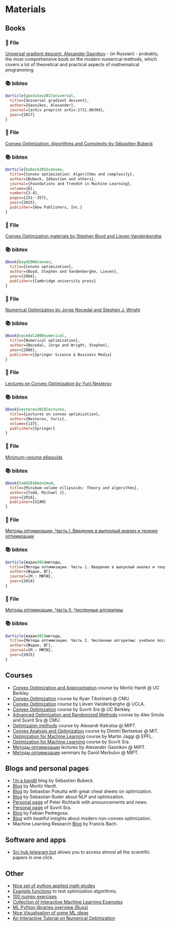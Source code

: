 # Materials


## Books

<div class="panel-tabset">

### 📝 File

[Universal gradient descent. Alexander
Gasnikov](https://arxiv.org/ftp/arxiv/papers/1711/1711.00394.pdf) - (in
Russian) - probably, the most comprehensive book on the modern numerical
methods, which covers a lot of theoretical and practical aspects of
mathematical programming.

### 📚 bibtex

``` bibtex
@article{gasnikov2017universal,
  title={Universal gradient descent},
  author={Gasnikov, Alexander},
  journal={arXiv preprint arXiv:1711.00394},
  year={2017}
}
```

</div>

<div class="panel-tabset">

### 📝 File

[Convex Optimization: Algorithms and Complexity by Sébastien
Bubeck](https://arxiv.org/pdf/1405.4980.pdf)

### 📚 bibtex

``` bibtex
@article{bubeck2015convex,
  title={Convex optimization: Algorithms and complexity},
  author={Bubeck, Sébastien and others},
  journal={Foundations and Trends® in Machine Learning},
  volume={8},
  number={3-4},
  pages={231--357},
  year={2015},
  publisher={Now Publishers, Inc.}
}
```

</div>

<div class="panel-tabset">

### 📝 File

[Convex Optimization materials by Stephen Boyd and Lieven
Vandenberghe](https://web.stanford.edu/~boyd/cvxbook/)

### 📚 bibtex

``` bibtex
@book{boyd2004convex,
  title={Convex optimization},
  author={Boyd, Stephen and Vandenberghe, Lieven},
  year={2004},
  publisher={Cambridge university press}
}
```

</div>

<div class="panel-tabset">

### 📝 File

[Numerical Optimization by Jorge Nocedal and Stephen J.
Wright](../../assets/files/NumericalOptimization.pdf)

### 📚 bibtex

``` bibtex
@book{nocedal2006numerical,
  title={Numerical optimization},
  author={Nocedal, Jorge and Wright, Stephen},
  year={2006},
  publisher={Springer Science & Business Media}
}
```

</div>

<div class="panel-tabset">

### 📝 File

[Lectures on Convex Optimization by Yurii
Nesterov](../../assets/files/Nesterov_the_best.pdf)

### 📚 bibtex

``` bibtex
@book{nesterov2018lectures,
  title={Lectures on convex optimization},
  author={Nesterov, Yurii},
  volume={137},
  publisher={Springer}
}
```

</div>

<div class="panel-tabset">

### 📝 File

[Minimum-volume ellipsoids](../../assets/files/MVE_book.pdf)

### 📚 bibtex

``` bibtex
@book{todd2016minimum,
  title={Minimum-volume ellipsoids: Theory and algorithms},
  author={Todd, Michael J},
  year={2016},
  publisher={SIAM}
}
```

</div>

<div class="panel-tabset">

### 📝 File

[Методы оптимизации, Часть I. Введение в выпуклый анализ и теорию
оптимизации](../../assets/files/Zhadan_1.pdf)

### 📚 bibtex

``` bibtex
@article{жадан2014методы,
  title={Методы оптимизации. Часть 1. Введение в выпуклый анализ и теорию оптимизации: учебное пособие},
  author={Жадан, ВГ},
  journal={М.: МФТИ},
  year={2014}
}
```

</div>

<div class="panel-tabset">

### 📝 File

[Методы оптимизации, Часть II. Численные
алгоритмы](../../assets/files/Zhadan_2.pdf)

### 📚 bibtex

``` bibtex
@article{жадан2015методы,
  title={Методы оптимизации. Часть 2. Численные алгоритмы: учебное пособие},
  author={Жадан, ВГ},
  journal={М.: МФТИ},
  year={2015}
}
```

</div>

## Courses

- [Convex Optimization and Approximation](https://ee227c.github.io/)
  course by Moritz Hardt @ UC Berkley.
- [Convex Optimization](http://www.stat.cmu.edu/~ryantibs/convexopt/)
  course by Ryan Tibshirani @ CMU.
- [Convex
  Optimization](http://www.seas.ucla.edu/~vandenbe/ee236b/ee236b.html)
  course by Lieven Vandenberghe @ UCLA.
- [Convex Optimization](https://optml.mit.edu/teach/ee227a/index.html)
  course by Suvrit Sra @ UC Berkley.
- [Advanced Optimization and Randomized
  Methods](https://www.cs.cmu.edu/~suvrit/teach/aopt.html) course by
  Alex Smola and Suvrit Sra @ CMU.
- [Optimizaion methods](https://github.com/amkatrutsa/MIPT-Opt) course
  by Alexandr Katrutsa @ MIPT.
- [Convex Analysis and
  Optimization](https://ocw.mit.edu/courses/electrical-engineering-and-computer-science/6-253-convex-analysis-and-optimization-spring-2012/)
  course by Dimitri Bertsekas @ MIT.
- [Optimization for Machine
  Learning](https://github.com/epfml/OptML_course) course by Martin
  Jaggi @ EPFL.
- [Optimization for Machine Learning](http://optml.mit.edu/teach/6881/)
  course by Suvrit Sra.
- [Методы оптимизации](https://opt.mipt.ru) lectures by Alexander
  Gasnikov @ MIPT.
- [Методы оптимизации](https://mipt21.fmin.xyz) seminars by Daniil
  Merkulov @ MIPT.

## Blogs and personal pages

- [I’m a bandit](https://blogs.princeton.edu/imabandit/) blog by
  Sébastien Bubeck.
- [Blog](http://blog.mrtz.org/) by Moritz Hardt.
- [Blog](http://www.pokutta.com/blog/) by Sebastian Pokutta with great
  cheat sheets on optimization.
- [Blog](http://ruder.io/) by Sebastian Ruder about NLP and
  optimization.
- [Personal page](https://richtarik.org/) of Peter Richtarik with
  announcements and news.
- [Personal page](http://suvrit.de) of Suvrit Sra.
- [Blog](http://fa.bianp.net/) by Fabian Pedregosa.
- [Blog](http://www.offconvex.org/) with beatiful insights about modern
  non-convex optimization.
- Machine Learning Research [Blog](https://francisbach.com/) by Francis
  Bach.

## Software and apps

- [Sci hub telegram bot](https://teleg.one/scihubot) allows you to
  access almost all the scientific papers in one click.

## Other

- [Nice set of python applied math
  etudes](https://www.numerical-tours.com/python/)
- [Example functions](https://www.sfu.ca/~ssurjano/optimization.html) to
  test optimization algorithms.
- [100 numpy
  exercises](https://github.com/rougier/numpy-100/blob/master/100_Numpy_exercises.ipynb)
- [Collection of Interactive Machine Learning
  Examples](https://research.google.com/seedbank/)
- [ML Python libraries overview
  (Russ)](https://neerc.ifmo.ru/wiki/index.php?title=Обзор_библиотек_для_машинного_обучения_на_Python)
- [Nice Visualisation of some ML ideas](http://www.r2d3.us/)
- [An Interactive Tutorial on Numerical
  Optimization](http://www.benfrederickson.com/numerical-optimization/)
